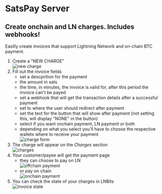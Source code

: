 # SatsPay Server

## Create onchain and LN charges. Includes webhooks!

Easilly create invoices that support Lightning Network and on-chain BTC payment.

1. Create a "NEW CHARGE"\
   ![new charge](https://i.imgur.com/fUl6p74.png)
2. Fill out the invoice fields
   - set a descprition for the payment
   - the amount in sats
   - the time, in minutes, the invoice is valid for, after this period the invoice can't be payed
   - set a webhook that will get the transaction details after a successful payment
   - set to where the user should redirect after payment
   - set the text for the button that will show after payment (not setting this, will display "NONE" in the button)
   - select if you want onchain payment, LN payment or both
   - depending on what you select you'll have to choose the respective wallets where to receive your payment\
     ![charge form](https://i.imgur.com/F10yRiW.png)
3. The charge will appear on the _Charges_ section\
   ![charges](https://i.imgur.com/zqHpVxc.png)
4. Your customer/payee will get the payment page
   - they can choose to pay on LN\
     ![offchain payment](https://i.imgur.com/4191SMV.png)
   - or pay on chain\
     ![onchain payment](https://i.imgur.com/wzLRR5N.png)
5. You can check the state of your charges in LNBits\
   ![invoice state](https://i.imgur.com/JnBd22p.png)
